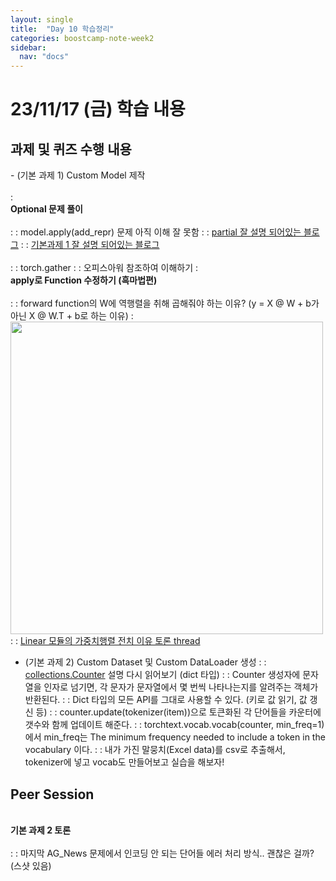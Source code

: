 ```yaml
---
layout: single
title:  "Day 10 학습정리"
categories: boostcamp-note-week2
sidebar:
  nav: "docs"
---
```


# 23/11/17 (금) 학습 내용

<h2>과제 및 퀴즈 수행 내용</h2>
- (기본 과제 1) Custom Model 제작<br><br>
: <br><b>Optional 문제 풀이</b><br><br>
: : model.apply(add_repr) 문제 아직 이해 잘 못함
: : <a href="https://velog.io/@hanlyang0522/PyTorch-%ED%95%84%EC%88%98%EA%B3%BC%EC%A0%9C">partial 잘 설명 되어있는 블로그</a>
: : <a href="https://data-scientist-han.tistory.com/112">기본과제 1 잘 설명 되어있는 블로그</a>
<br><br>
: : torch.gather
: : 오피스아워 참조하여 이해하기
: <br><b>apply로 Function 수정하기 (흑마법편)</b><br><br>
: : forward function의 W에 역행렬을 취해 곱해줘야 하는 이유? (y = X @ W + b가 아닌 X @ W.T + b로 하는 이유)
: <img src="../../images/231118-transpose.png" width="500">
: : <a href="https://discuss.pytorch.org/t/why-does-the-linear-module-seems-to-do-unnecessary-transposing/6277/4">Linear 모듈의 가중치행렬 전치 이유 토론 thread</a>

- (기본 과제 2) Custom Dataset 및 Custom DataLoader 생성
: : <a href="https://www.daleseo.com/python-collections-counter/">collections.Counter</a> 설명 다시 읽어보기 (dict 타입)
: :  Counter 생성자에 문자열을 인자로 넘기면, 각 문자가 문자열에서 몇 번씩 나타나는지를 알려주는 객체가 반환된다.
: : Dict 타입의 모든 API를 그대로 사용할 수 있다. (키로 값 읽기, 값 갱신 등)
: : counter.update(tokenizer(item))으로 토큰화된 각 단어들을 카운터에 갯수와 함께 업데이트 해준다.
: : torchtext.vocab.vocab(counter, min_freq=1) 에서 min_freq는 The minimum frequency needed to include a token in the vocabulary 이다.
: : 내가 가진 말뭉치(Excel data)를 csv로 추출해서, tokenizer에 넣고 vocab도 만들어보고 실습을 해보자!


<h2>Peer Session</h2>
<br><b>기본 과제 2 토론</b><br><br>
: : 마지막 AG_News 문제에서 인코딩 안 되는 단어들 에러 처리 방식.. 괜찮은 걸까? (스샷 있음)
